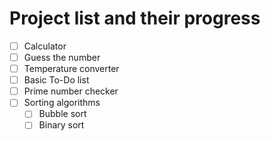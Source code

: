 # Project list and their progress

- [ ] Calculator
- [ ] Guess the number
- [ ] Temperature converter
- [ ] Basic To-Do list 
- [ ] Prime number checker
- [ ] Sorting algorithms
  - [ ] Bubble sort
  - [ ] Binary sort
